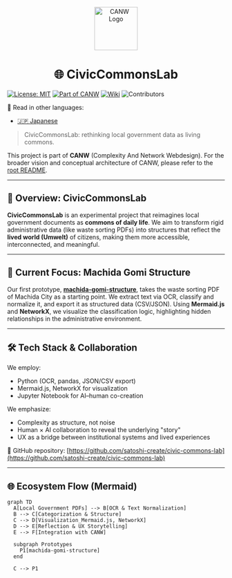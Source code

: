 <p align="center">
  <img src="https://github.com/satoshi-create/complexity-and-network-webdesign/blob/main/docs/branding-mvp-launch/images/logos/logo_cultural-emergent.png" alt="CANW Logo" width="100"/>
</p>

<h1 align="center">🌐 CivicCommonsLab</h1>

[![License: MIT](https://img.shields.io/badge/License-MIT-green.svg)](./LICENSE)
[![Part of CANW](https://img.shields.io/badge/CANW-ecosystem-blueviolet)](https://github.com/satoshi-create/complexity-and-network-webdesign)
[![Wiki](https://img.shields.io/badge/Wiki-Explore%20More-blue)](https://github.com/satoshi-create/complexity-and-network-webdesign/wiki)
![Contributors](https://img.shields.io/github/contributors/satoshi-create/complexity-and-network-webdesign?color=brightgreen)

📘 Read in other languages:

- [🇯🇵 Japanese](./README_ja.md)

> CivicCommonsLab: rethinking local government data as living commons.

This project is part of **CANW** (Complexity And Network Webdesign).
For the broader vision and conceptual architecture of CANW, please refer to the [root README](https://github.com/satoshi-create/complexity-and-network-webdesign).

---

## 🔄 Overview: CivicCommonsLab

**CivicCommonsLab** is an experimental project that reimagines local government documents as **commons of daily life**.
We aim to transform rigid administrative data (like waste sorting PDFs) into structures that reflect the **lived world (Umwelt)** of citizens, making them more accessible, interconnected, and meaningful.

---

## 🧪 Current Focus: Machida Gomi Structure

Our first prototype, [**machida-gomi-structure**](./machida-gomi-structure), takes the waste sorting PDF of Machida City as a starting point.
We extract text via OCR, classify and normalize it, and export it as structured data (CSV/JSON).
Using **Mermaid.js** and **NetworkX**, we visualize the classification logic, highlighting hidden relationships in the administrative environment.

---

## 🛠 Tech Stack & Collaboration

We employ:

- Python (OCR, pandas, JSON/CSV export)
- Mermaid.js, NetworkX for visualization
- Jupyter Notebook for AI–human co-creation

We emphasize:

- Complexity as structure, not noise
- Human × AI collaboration to reveal the underlying "story"
- UX as a bridge between institutional systems and lived experiences

📎 GitHub repository:
[https://github.com/satoshi-create/civic-commons-lab](https://github.com/satoshi-create/civic-commons-lab)

---

## 🌐 Ecosystem Flow (Mermaid)

```mermaid
graph TD
  A[Local Government PDFs] --> B[OCR & Text Normalization]
  B --> C[Categorization & Structure]
  C --> D[Visualization_Mermaid.js, NetworkX]
  D --> E[Reflection & UX Storytelling]
  E --> F[Integration with CANW]

  subgraph Prototypes
    P1[machida-gomi-structure]
  end

  C --> P1
```
